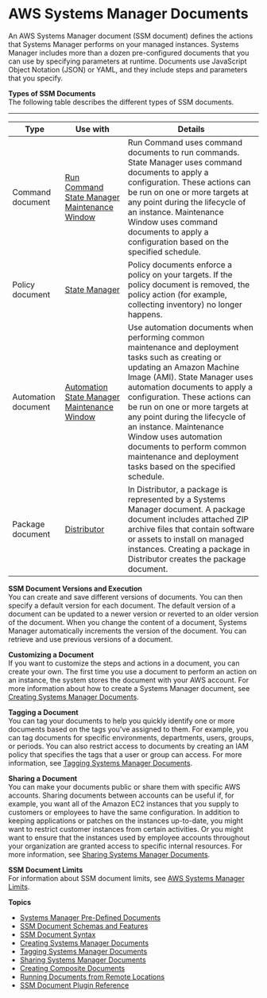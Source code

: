 # AWS Systems Manager Documents<a name="sysman-ssm-docs"></a>

An AWS Systems Manager document \(SSM document\) defines the actions that Systems Manager performs on your managed instances\. Systems Manager includes more than a dozen pre\-configured documents that you can use by specifying parameters at runtime\. Documents use JavaScript Object Notation \(JSON\) or YAML, and they include steps and parameters that you specify\.

**Types of SSM Documents**  
The following table describes the different types of SSM documents\.


****  

| Type | Use with | Details | 
| --- | --- | --- | 
|  Command document  |  [Run Command](execute-remote-commands.md) [State Manager](systems-manager-state.md) [Maintenance Window](systems-manager-maintenance.md)  |  Run Command uses command documents to run commands\. State Manager uses command documents to apply a configuration\. These actions can be run on one or more targets at any point during the lifecycle of an instance\. Maintenance Window uses command documents to apply a configuration based on the specified schedule\.  | 
|  Policy document  |  [State Manager](systems-manager-state.md)  |  Policy documents enforce a policy on your targets\. If the policy document is removed, the policy action \(for example, collecting inventory\) no longer happens\.  | 
|  Automation document  |  [Automation](systems-manager-automation.md) [State Manager](systems-manager-state.md) [Maintenance Window](systems-manager-maintenance.md)  |  Use automation documents when performing common maintenance and deployment tasks such as creating or updating an Amazon Machine Image \(AMI\)\. State Manager uses automation documents to apply a configuration\. These actions can be run on one or more targets at any point during the lifecycle of an instance\. Maintenance Window uses automation documents to perform common maintenance and deployment tasks based on the specified schedule\.  | 
|  Package document  |  [Distributor](distributor.md)  |  In Distributor, a package is represented by a Systems Manager document\. A package document includes attached ZIP archive files that contain software or assets to install on managed instances\. Creating a package in Distributor creates the package document\.  | 

**SSM Document Versions and Execution**  
You can create and save different versions of documents\. You can then specify a default version for each document\. The default version of a document can be updated to a newer version or reverted to an older version of the document\. When you change the content of a document, Systems Manager automatically increments the version of the document\. You can retrieve and use previous versions of a document\.

**Customizing a Document**  
If you want to customize the steps and actions in a document, you can create your own\. The first time you use a document to perform an action on an instance, the system stores the document with your AWS account\. For more information about how to create a Systems Manager document, see [Creating Systems Manager Documents](create-ssm-doc.md)\.

**Tagging a Document**  
You can tag your documents to help you quickly identify one or more documents based on the tags you've assigned to them\. For example, you can tag documents for specific environments, departments, users, groups, or periods\. You can also restrict access to documents by creating an IAM policy that specifies the tags that a user or group can access\. For more information, see [Tagging Systems Manager Documents](sysman-ssm-docs-tagging.md)\.

**Sharing a Document**  
You can make your documents public or share them with specific AWS accounts\. Sharing documents between accounts can be useful if, for example, you want all of the Amazon EC2 instances that you supply to customers or employees to have the same configuration\. In addition to keeping applications or patches on the instances up\-to\-date, you might want to restrict customer instances from certain activities\. Or you might want to ensure that the instances used by employee accounts throughout your organization are granted access to specific internal resources\. For more information, see [Sharing Systems Manager Documents](ssm-sharing.md)\.

**SSM Document Limits**  
For information about SSM document limits, see [AWS Systems Manager Limits](https://docs.aws.amazon.com/general/latest/gr/aws_service_limits.html#limits_ssm)\.

**Topics**
+ [Systems Manager Pre\-Defined Documents](predefined-documents.md)
+ [SSM Document Schemas and Features](document-schemas-features.md)
+ [SSM Document Syntax](sysman-doc-syntax.md)
+ [Creating Systems Manager Documents](create-ssm-doc.md)
+ [Tagging Systems Manager Documents](sysman-ssm-docs-tagging.md)
+ [Sharing Systems Manager Documents](ssm-sharing.md)
+ [Creating Composite Documents](composite-docs.md)
+ [Running Documents from Remote Locations](run-remote-documents.md)
+ [SSM Document Plugin Reference](ssm-plugins.md)